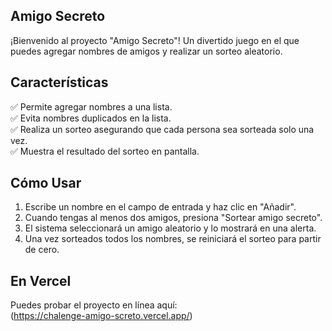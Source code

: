 ## Amigo Secreto

¡Bienvenido al proyecto "Amigo Secreto"! Un divertido juego en el que puedes agregar nombres de amigos y realizar un sorteo aleatorio.

## Características
✅ Permite agregar nombres a una lista.  
✅ Evita nombres duplicados en la lista.  
✅ Realiza un sorteo asegurando que cada persona sea sorteada solo una vez.  
✅ Muestra el resultado del sorteo en pantalla.  

## Cómo Usar
1. Escribe un nombre en el campo de entrada y haz clic en "Añadir".
2. Cuando tengas al menos dos amigos, presiona "Sortear amigo secreto".
3. El sistema seleccionará un amigo aleatorio y lo mostrará en una alerta.
4. Una vez sorteados todos los nombres, se reiniciará el sorteo para partir de cero.


## En Vercel
Puedes probar el proyecto en línea aquí:  
(https://chalenge-amigo-screto.vercel.app/)



